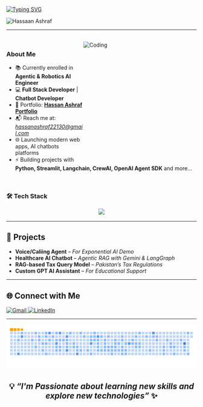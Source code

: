 [![Typing SVG](https://readme-typing-svg.demolab.com?font=Roboto+Slab&weight=500&size=27&duration=4000&pause=500&color=800080&center=true&vCenter=true&width=700&height=50&lines=%E2%9C%A8Hi👋%2C+I'm+Hassan+Ashraf%E2%9C%A8;%E2%9C%A8AI+Engineer+%7C+Full+Stack+Developer%E2%9C%A8;%E2%9C%A8Building+Scalable+AI+Apps+%26+Solve+AI+Solutions%E2%9C%A8)](https://git.io/typing-svg)

<p align="left"> 
  <img src="https://komarev.com/ghpvc/?username=Hassaan-AI-Flow&label=Profile%20views&color=CA0AB3&style=flat" alt="Hassaan Ashraf" /> 
</p>

---
 
</br>
<img align="right" alt="Coding" height="320" width="300" background="none" src="/image3.gif"/>

### About Me 

- 📚 Currently enrolled in **Agentic & Robotics AI Engineer**   
- 💻 **Full Stack Developer** | **Chatbot Developer**  
- 🔗 Portfolio: [**Hassan Ashraf Portfolio**](https://hassan-ai-flow.vercel.app/)
- 📬 Reach me at: *hassanashraf22130@gmail.com* 
- 🌐 Launching modern web apps, AI chatbots platforms
- ⚡ Building projects with **Python, Streamlit, Langchain, CrewAI, OpenAI Agent SDK** and more...

</br> 

### 🛠️ Tech Stack  
<div align="center">
  <img src="https://skillicons.dev/icons?i=python,ai,html,css,docker,git,github,markdown,figma,discord,linkedin" />
</div>  

---

<h2> 🎯 Projects </h2> 

- **Voice/Caliing Agent** – *For Exponential AI Demo*   
- **Healthcare AI Chatbot** – *Agentic RAG with Gemini & LangGraph*  
- **RAG-based Tax Query Model** – *Pakistan’s Tax Regulations*  
- **Custom GPT AI Assistant** – *For Educational Support*  

---

<h2> 🌐 Connect with Me </h2> 
<p align="left">
  <a href="mailto:hassanashraf22130@gmail.com" target="_blank">
    <img src="https://img.shields.io/badge/Gmail-D14836?style=flat&logo=gmail&logoColor=white" alt="Gmail" height="35" width="90" />
  </a>
  <a href="https://www.linkedin.com/in/hassan-ashraf-468a7333b" target="_blank">
    <img src="https://raw.githubusercontent.com/rahuldkjain/github-profile-readme-generator/master/src/images/icons/Social/linked-in-alt.svg" alt="LinkedIn" height="32" width="40" />
  </a>
</p>

---

<div align="center">
  
![snake gif](https://github.com/Hassaan-AI-Flow/Hassaan-AI-Flow/blob/main/ocean.gif)
  
  <div/>

### <h2 align="center">💡 *“I'm Passionate about learning new skills and explore new technologies”* ✨</h2>

